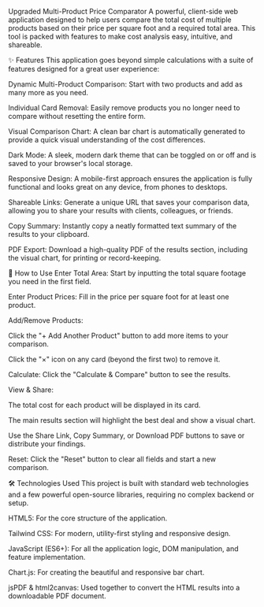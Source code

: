Upgraded Multi-Product Price Comparator
A powerful, client-side web application designed to help users compare the total cost of multiple products based on their price per square foot and a required total area. This tool is packed with features to make cost analysis easy, intuitive, and shareable.

✨ Features
This application goes beyond simple calculations with a suite of features designed for a great user experience:

Dynamic Multi-Product Comparison: Start with two products and add as many more as you need.

Individual Card Removal: Easily remove products you no longer need to compare without resetting the entire form.

Visual Comparison Chart: A clean bar chart is automatically generated to provide a quick visual understanding of the cost differences.

Dark Mode: A sleek, modern dark theme that can be toggled on or off and is saved to your browser's local storage.

Responsive Design: A mobile-first approach ensures the application is fully functional and looks great on any device, from phones to desktops.

Shareable Links: Generate a unique URL that saves your comparison data, allowing you to share your results with clients, colleagues, or friends.

Copy Summary: Instantly copy a neatly formatted text summary of the results to your clipboard.

PDF Export: Download a high-quality PDF of the results section, including the visual chart, for printing or record-keeping.

🚀 How to Use
Enter Total Area: Start by inputting the total square footage you need in the first field.

Enter Product Prices: Fill in the price per square foot for at least one product.

Add/Remove Products:

Click the "+ Add Another Product" button to add more items to your comparison.

Click the "×" icon on any card (beyond the first two) to remove it.

Calculate: Click the "Calculate & Compare" button to see the results.

View & Share:

The total cost for each product will be displayed in its card.

The main results section will highlight the best deal and show a visual chart.

Use the Share Link, Copy Summary, or Download PDF buttons to save or distribute your findings.

Reset: Click the "Reset" button to clear all fields and start a new comparison.

🛠️ Technologies Used
This project is built with standard web technologies and a few powerful open-source libraries, requiring no complex backend or setup.

HTML5: For the core structure of the application.

Tailwind CSS: For modern, utility-first styling and responsive design.

JavaScript (ES6+): For all the application logic, DOM manipulation, and feature implementation.

Chart.js: For creating the beautiful and responsive bar chart.

jsPDF & html2canvas: Used together to convert the HTML results into a downloadable PDF document.
